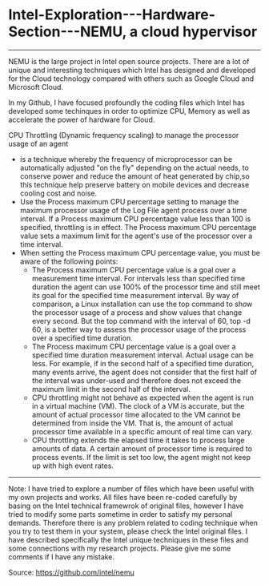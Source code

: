 # Intel-Exploration---Hardware-Section---NEMU, a cloud hypervisor

-----------------------------------------------------------------------------------------------------------------------------------------

NEMU is the large project in Intel open source projects. There are a lot of unique and interesting techniques which Intel has designed and developed for the Cloud technology compared with others such as Google Cloud and Microsoft Cloud. 

In my Github, I have focused profoundly the coding files which Intel has developed some techinques in order to optimize CPU, Memory as well as accelerate the power of hardware for Cloud. 

CPU Throttling (Dynamic frequency scaling) to manage the processor usage of an agent
- is a technique whereby the frequency of microprocessor can be automatically adjusted "on the fly" depending on the actual needs, to conserve power and reduce the amount of heat generated by chip,so this technique help preserve battery on mobile devices and decrease cooling cost and noise. 
- Use the Process maximum CPU percentage setting to manage the maximum processor usage of the Log File agent process over a time interval. If a Process maximum CPU percentage value less than 100 is specified, throttling is in effect. The Process maximum CPU percentage value sets a maximum limit for the agent's use of the processor over a time interval.
- When setting the Process maximum CPU percentage value, you must be aware of the following points:
  - The Process maximum CPU percentage value is a goal over a measurement time interval. For intervals less than specified time duration the agent can use 100% of the processor time and still meet its goal for the specified time measurement interval. By way of comparison, a Linux installation can use the top command to show the processor usage of a process and show values that change every second. But the top command with the interval of 60, top -d 60, is a better way to assess the processor usage of the process over a specified time duration.
  - The Process maximum CPU percentage value is a goal over a specified time duration measurement interval. Actual usage can be less. For example, if in the second half of a specified time duration, many events arrive, the agent does not consider that the first half of the interval was under-used and therefore does not exceed the maximum limit in the second half of the interval.
  - CPU throttling might not behave as expected when the agent is run in a virtual machine (VM). The clock of a VM is accurate, but the amount of actual processor time allocated to the VM cannot be determined from inside the VM. That is, the amount of actual processor time available in a specific amount of real time can vary.
  - CPU throttling extends the elapsed time it takes to process large amounts of data. A certain amount of processor time is required to process events. If the limit is set too low, the agent might not keep up with high event rates.

--------------------------------------------------------------------------------------------------------------------------------------

Note: I have tried to explore a number of files which have been useful with my own projects and works. All files have been re-coded carefully by basing on the Intel technical framewrok of original files, however I have tried to modify some parts sometime in order to satisfy my personal demands. Therefore there is any problem related to coding technique when you try to test them in your system, please check the Intel original files.
I have described specifically the Intel unique techniques in these files and some connections with my research projects. Please give me some comments if I have any mistake. 

Source: https://github.com/intel/nemu
